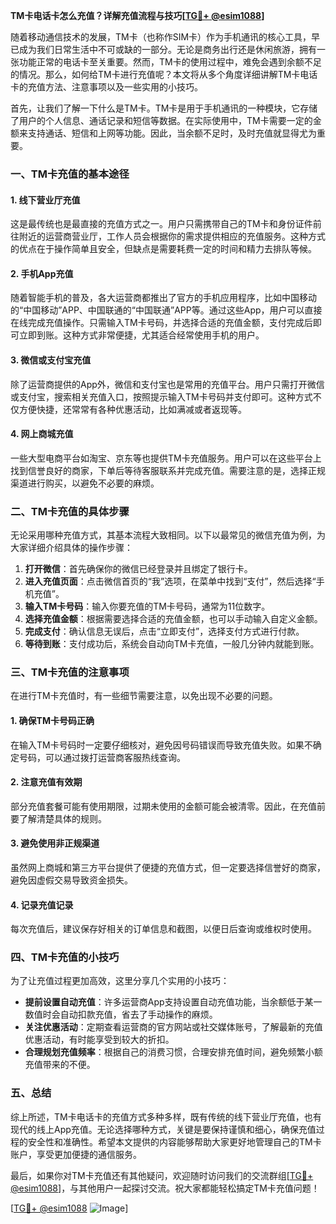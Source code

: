 **TM卡电话卡怎么充值？详解充值流程与技巧[[TG💪+ @esim1088](https://t.me/s/esim1088)]**

随着移动通信技术的发展，TM卡（也称作SIM卡）作为手机通讯的核心工具，早已成为我们日常生活中不可或缺的一部分。无论是商务出行还是休闲旅游，拥有一张功能正常的电话卡至关重要。然而，TM卡的使用过程中，难免会遇到余额不足的情况。那么，如何给TM卡进行充值呢？本文将从多个角度详细讲解TM卡电话卡的充值方法、注意事项以及一些实用的小技巧。

首先，让我们了解一下什么是TM卡。TM卡是用于手机通讯的一种模块，它存储了用户的个人信息、通话记录和短信等数据。在实际使用中，TM卡需要一定的金额来支持通话、短信和上网等功能。因此，当余额不足时，及时充值就显得尤为重要。

### **一、TM卡充值的基本途径**

#### **1. 线下营业厅充值**
这是最传统也是最直接的充值方式之一。用户只需携带自己的TM卡和身份证件前往附近的运营商营业厅，工作人员会根据你的需求提供相应的充值服务。这种方式的优点在于操作简单且安全，但缺点是需要耗费一定的时间和精力去排队等候。

#### **2. 手机App充值**
随着智能手机的普及，各大运营商都推出了官方的手机应用程序，比如中国移动的“中国移动”APP、中国联通的“中国联通”APP等。通过这些App，用户可以直接在线完成充值操作。只需输入TM卡号码，并选择合适的充值金额，支付完成后即可立即到账。这种方式非常便捷，尤其适合经常使用手机的用户。

#### **3. 微信或支付宝充值**
除了运营商提供的App外，微信和支付宝也是常用的充值平台。用户只需打开微信或支付宝，搜索相关充值入口，按照提示输入TM卡号码并支付即可。这种方式不仅方便快捷，还常常有各种优惠活动，比如满减或者返现等。

#### **4. 网上商城充值**
一些大型电商平台如淘宝、京东等也提供TM卡充值服务。用户可以在这些平台上找到信誉良好的商家，下单后等待客服联系并完成充值。需要注意的是，选择正规渠道进行购买，以避免不必要的麻烦。

### **二、TM卡充值的具体步骤**

无论采用哪种充值方式，其基本流程大致相同。以下以最常见的微信充值为例，为大家详细介绍具体的操作步骤：

1. **打开微信**：首先确保你的微信已经登录并且绑定了银行卡。
2. **进入充值页面**：点击微信首页的“我”选项，在菜单中找到“支付”，然后选择“手机充值”。
3. **输入TM卡号码**：输入你要充值的TM卡号码，通常为11位数字。
4. **选择充值金额**：根据需要选择合适的充值金额，也可以手动输入自定义金额。
5. **完成支付**：确认信息无误后，点击“立即支付”，选择支付方式进行付款。
6. **等待到账**：支付成功后，系统会自动向TM卡充值，一般几分钟内就能到账。

### **三、TM卡充值的注意事项**

在进行TM卡充值时，有一些细节需要注意，以免出现不必要的问题。

#### **1. 确保TM卡号码正确**
在输入TM卡号码时一定要仔细核对，避免因号码错误而导致充值失败。如果不确定号码，可以通过拨打运营商客服热线查询。

#### **2. 注意充值有效期**
部分充值套餐可能有使用期限，过期未使用的金额可能会被清零。因此，在充值前要了解清楚具体的规则。

#### **3. 避免使用非正规渠道**
虽然网上商城和第三方平台提供了便捷的充值方式，但一定要选择信誉好的商家，避免因虚假交易导致资金损失。

#### **4. 记录充值记录**
每次充值后，建议保存好相关的订单信息和截图，以便日后查询或维权时使用。

### **四、TM卡充值的小技巧**

为了让充值过程更加高效，这里分享几个实用的小技巧：

- **提前设置自动充值**：许多运营商App支持设置自动充值功能，当余额低于某一数值时会自动扣款充值，省去了手动操作的麻烦。
- **关注优惠活动**：定期查看运营商的官方网站或社交媒体账号，了解最新的充值优惠活动，有时能享受到较大的折扣。
- **合理规划充值频率**：根据自己的消费习惯，合理安排充值时间，避免频繁小额充值带来的不便。

### **五、总结**

综上所述，TM卡电话卡的充值方式多种多样，既有传统的线下营业厅充值，也有现代的线上App充值。无论选择哪种方式，关键是要保持谨慎和细心，确保充值过程的安全性和准确性。希望本文提供的内容能够帮助大家更好地管理自己的TM卡账户，享受更加便捷的通信服务。

最后，如果你对TM卡充值还有其他疑问，欢迎随时访问我们的交流群组[[TG💪+ @esim1088](https://t.me/s/esim1088)]，与其他用户一起探讨交流。祝大家都能轻松搞定TM卡充值问题！

[[TG💪+ @esim1088](https://t.me/s/esim1088) ![Image](https://i.postimg.cc/4NQfJmqS/Snipaste-2025-05-13-00-14-12.png)]
